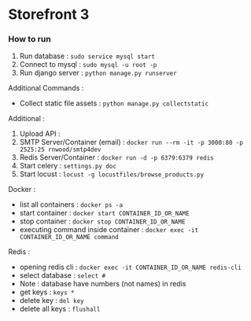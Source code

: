 # Storefront 3 

### How to run
1. Run database : `sudo service mysql start`
2. Connect to mysql : `sudo mysql -u root -p`
3. Run django server : `python manage.py runserver`

Additional Commands : 
- Collect static file assets : `python manage.py collectstatic` 

Additional : 
1. Upload API : 
2. SMTP Server/Container (email) : `docker run --rm -it -p 3000:80 -p 2525:25 rnwood/smtp4dev`
3. Redis Server/Container : `docker run -d -p 6379:6379 redis`
4. Start celery : `settings.py doc`
5. Start locust : `locust -g locustfiles/browse_products.py`


Docker : 
- list all containers : `docker ps -a`
- start container : `docker start CONTAINER_ID_OR_NAME`
- stop container : `docker stop CONTAINER_ID_OR_NAME`
- executing command inside container : `docker exec -it CONTAINER_ID_OR_NAME command`

Redis : 
- opening redis cli : `docker exec -it CONTAINER_ID_OR_NAME redis-cli`
- select database : `select #`
- Note : database have numbers (not names) in redis 
- get keys : `keys *`
- delete key : `del key`
- delete all keys : `flushall`



